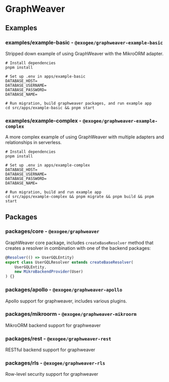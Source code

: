 # GraphWeaver

## Examples

### examples/example-basic - `@exogee/graphweaver-example-basic`
Stripped down example of using GraphWeaver with the MikroORM adapter.

```shell
# Install dependencies
pnpm install

# Set up .env in apps/example-basic
DATABASE_HOST=
DATABASE_USERNAME=
DATABASE_PASSWORD=
DATABASE_NAME=

# Run migration, build graphweaver packages, and run example app
cd src/apps/example-basic && pnpm start
```

### examples/example-complex - `@exogee/graphweaver-example-complex`
A more complex example of using GraphWeaver with multiple adapters and relationships in serverless.

```shell
# Install dependencies
pnpm install

# Set up .env in apps/example-complex
DATABASE_HOST=
DATABASE_USERNAME=
DATABASE_PASSWORD=
DATABASE_NAME=

# Run migration, build and run example app
cd src/apps/example-complex && pnpm migrate && pnpm build && pnpm start
```


## Packages

### packages/core - `@exogee/graphweaver`
GraphWeaver core package, includes `createBaseResolver` method that creates a resolver in combination with one of the backend packages:

```ts
@Resolver(() => UserGQLEntity)
export class UserGQLResolver extends createBaseResolver(
	UserGQLEntity,
	new MikroBackendProvider(User)
) {}
```

### packages/apollo - `@exogee/graphweaver-apollo`
Apollo support for graphweaver, includes various plugins.

### packages/mikroorm - `@exogee/graphweaver-mikroorm`
MikroORM backend support for graphweaver

### packages/rest - `@exogee/graphweaver-rest`
RESTful backend support for graphweaver

### packages/rls - `@exogee/graphweaver-rls`
Row-level security support for graphweaver
